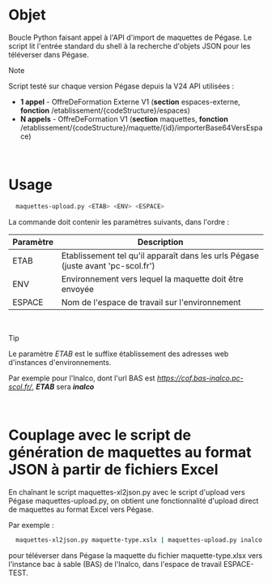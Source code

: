 # Objet
Boucle Python faisant appel à l'API d'import de maquettes de Pégase.
Le script lit l'entrée standard du shell à la recherche d'objets JSON pour les téléverser dans Pégase.

> [!NOTE]
> Script testé sur chaque version Pégase depuis la V24
> API utilisées :
> - **1 appel** - OffreDeFormation Externe V1 (**section** espaces-externe, **fonction** /etablissement/{codeStructure}/espaces)
> - **N appels** - OffreDeFormation V1 (**section** maquettes, **fonction** /etablissement/{codeStructure}/maquette/{id}/importerBase64VersEspace)


<p>&nbsp;</p>

# Usage
```bash
  maquettes-upload.py <ETAB> <ENV> <ESPACE>
```

La commande doit contenir les paramètres suivants, dans l'ordre :

| Paramètre | Description |
| --- | --- |
| ETAB | Etablissement tel qu'il apparaît dans les urls Pégase (juste avant 'pc-scol.fr') |
| ENV | Environnement vers lequel la maquette doit être envoyée |
| ESPACE | Nom de l'espace de travail sur l'environnement |

<p>&nbsp;</p>

> [!TIP]
> Le paramètre _ETAB_ est le suffixe établissement des adresses web d'instances d'environnements.
> 
> Par exemple pour l'Inalco, dont l'url BAS est _https://cof.bas-inalco.pc-scol.fr/_, _**ETAB**_ sera _**inalco**_

<p>&nbsp;</p>

# Couplage avec le script de génération de maquettes au format JSON à partir de fichiers Excel
En chaînant le script maquettes-xl2json.py avec le script d'upload vers Pégase maquettes-upload.py, on obtient une fonctionnalité d'upload direct de maquettes au format Excel vers Pégase.

Par exemple :
```bash
  maquettes-xl2json.py maquette-type.xslx | maquettes-upload.py inalco BAS ESPACE-TEST
```
pour téléverser dans Pégase la maquette du fichier maquette-type.xlsx vers l'instance bac à sable (BAS) de l'Inalco, dans l'espace de travail ESPACE-TEST.
